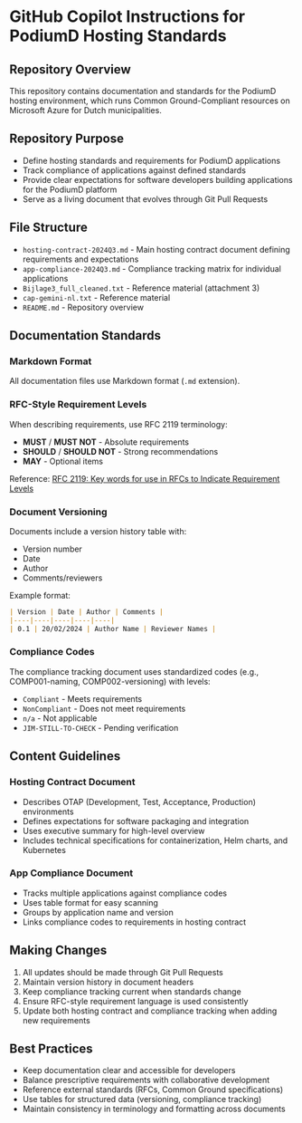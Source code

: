 # GitHub Copilot Instructions for PodiumD Hosting Standards

## Repository Overview

This repository contains documentation and standards for the PodiumD hosting environment, which runs Common Ground-Compliant resources on Microsoft Azure for Dutch municipalities.

## Repository Purpose

- Define hosting standards and requirements for PodiumD applications
- Track compliance of applications against defined standards
- Provide clear expectations for software developers building applications for the PodiumD platform
- Serve as a living document that evolves through Git Pull Requests

## File Structure

- `hosting-contract-2024Q3.md` - Main hosting contract document defining requirements and expectations
- `app-compliance-2024Q3.md` - Compliance tracking matrix for individual applications
- `Bijlage3_full_cleaned.txt` - Reference material (attachment 3)
- `cap-gemini-nl.txt` - Reference material
- `README.md` - Repository overview

## Documentation Standards

### Markdown Format
All documentation files use Markdown format (`.md` extension).

### RFC-Style Requirement Levels
When describing requirements, use RFC 2119 terminology:
- **MUST** / **MUST NOT** - Absolute requirements
- **SHOULD** / **SHOULD NOT** - Strong recommendations
- **MAY** - Optional items

Reference: [RFC 2119: Key words for use in RFCs to Indicate Requirement Levels](https://www.rfc-editor.org/rfc/rfc2119)

### Document Versioning
Documents include a version history table with:
- Version number
- Date
- Author
- Comments/reviewers

Example format:
```markdown
| Version | Date | Author | Comments |
|----|----|----|----|----|
| 0.1 | 20/02/2024 | Author Name | Reviewer Names |
```

### Compliance Codes
The compliance tracking document uses standardized codes (e.g., COMP001-naming, COMP002-versioning) with levels:
- `Compliant` - Meets requirements
- `NonCompliant` - Does not meet requirements
- `n/a` - Not applicable
- `JIM-STILL-TO-CHECK` - Pending verification

## Content Guidelines

### Hosting Contract Document
- Describes OTAP (Development, Test, Acceptance, Production) environments
- Defines expectations for software packaging and integration
- Uses executive summary for high-level overview
- Includes technical specifications for containerization, Helm charts, and Kubernetes

### App Compliance Document
- Tracks multiple applications against compliance codes
- Uses table format for easy scanning
- Groups by application name and version
- Links compliance codes to requirements in hosting contract

## Making Changes

1. All updates should be made through Git Pull Requests
2. Maintain version history in document headers
3. Keep compliance tracking current when standards change
4. Ensure RFC-style requirement language is used consistently
5. Update both hosting contract and compliance tracking when adding new requirements

## Best Practices

- Keep documentation clear and accessible for developers
- Balance prescriptive requirements with collaborative development
- Reference external standards (RFCs, Common Ground specifications)
- Use tables for structured data (versioning, compliance tracking)
- Maintain consistency in terminology and formatting across documents
